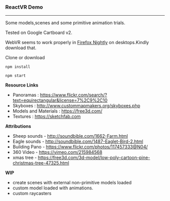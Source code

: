 ###  ReactVR Demo

------

Some models,scenes and some primitive animation trials.

Tested on Google Cartboard v2. 

WebVR seems to work properly in [Firefox Nightly](https://www.mozilla.org/en-US/firefox/58.0a1/releasenotes/) on desktops.Kindly download that.

Clone or download 

`npm install`

`npm start`



**Resource Links** 
* Panoramas : https://www.flickr.com/search/?text=equirectangular&license=7%2C9%2C10
* Skyboxes : http://www.custommapmakers.org/skyboxes.php
* Models and Materials : https://free3d.com/
* Textures : https://sketchfab.com

**Attributions**

* Sheep sounds - http://soundbible.com/1662-Farm.html
* Eagle sounds - http://soundbible.com/1487-Eaglet-Bird-2.html
* Building Pano - https://www.flickr.com/photos/117457333@N04/
* 360 Video - https://vimeo.com/215984568
* xmas tree - https://free3d.com/3d-model/low-poly-cartoon-pine-christmas-tree-47325.html

 
 
 **WIP**
 - create scenes with external non-primitive models loaded
 - custom model loaded with animations.
 - custom raycasters 